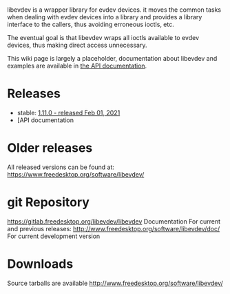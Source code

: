 # 
libevdev is a wrapper library for evdev devices. it moves the common tasks when dealing with evdev devices into a library and provides a library interface to the callers, thus avoiding erroneous ioctls, etc.

The eventual goal is that libevdev wraps all ioctls available to evdev devices, thus making direct access unnecessary.

This wiki page is largely a placeholder, documentation about libevdev and examples are available in [the API documentation](https://www.freedesktop.org/software/libevdev/doc/latest/).

# Releases
- stable: [1.11.0 - released Feb 01, 2021](https://lists.freedesktop.org/archives/input-tools/2021-February/001557.html)
- [API documentation[](https://www.freedesktop.org/software/libevdev/doc/latest/)

# Older releases
All released versions can be found at: https://www.freedesktop.org/software/libevdev/

# git Repository
https://gitlab.freedesktop.org/libevdev/libevdev
Documentation
For current and previous releases: http://www.freedesktop.org/software/libevdev/doc/
For current development version

# Downloads
Source tarballs are available http://www.freedesktop.org/software/libevdev/

